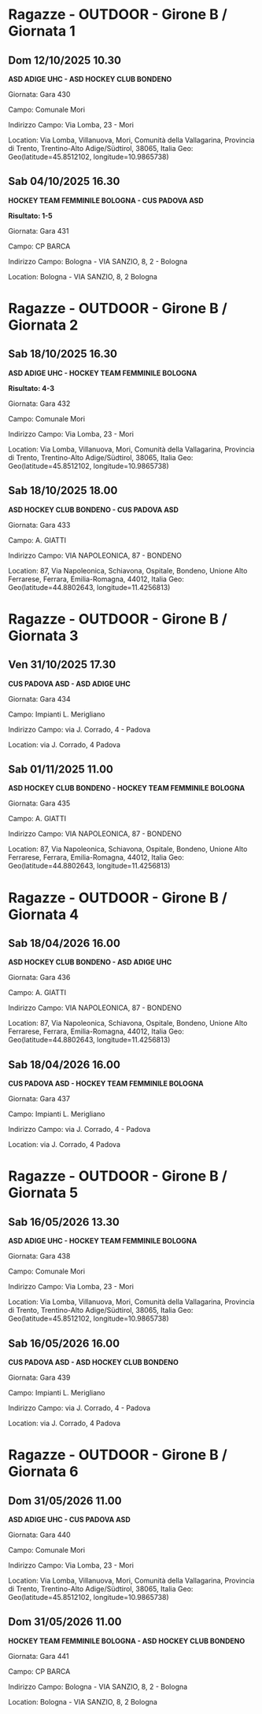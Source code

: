 

# Ragazze - OUTDOOR  - Girone B / Giornata 1

## Dom 12/10/2025 10.30

<strong>ASD ADIGE UHC - ASD HOCKEY CLUB BONDENO</strong>

Giornata: Gara 430

Campo: Comunale Mori 

Indirizzo Campo:  Via Lomba, 23 - Mori

Location: Via Lomba, Villanuova, Mori, Comunità della Vallagarina, Provincia di Trento, Trentino-Alto Adige/Südtirol, 38065, Italia
Geo: Geo(latitude=45.8512102, longitude=10.9865738)


## Sab 04/10/2025 16.30

<strong>HOCKEY TEAM FEMMINILE BOLOGNA - CUS PADOVA ASD</strong>

**Risultato: 1-5**

Giornata: Gara 431

Campo: CP BARCA 

Indirizzo Campo:  Bologna - VIA SANZIO, 8, 2 - Bologna

Location:  Bologna - VIA SANZIO, 8, 2 Bologna



# Ragazze - OUTDOOR  - Girone B / Giornata 2

## Sab 18/10/2025 16.30

<strong>ASD ADIGE UHC - HOCKEY TEAM FEMMINILE BOLOGNA</strong>

**Risultato: 4-3**

Giornata: Gara 432

Campo: Comunale Mori 

Indirizzo Campo:  Via Lomba, 23 - Mori

Location: Via Lomba, Villanuova, Mori, Comunità della Vallagarina, Provincia di Trento, Trentino-Alto Adige/Südtirol, 38065, Italia
Geo: Geo(latitude=45.8512102, longitude=10.9865738)


## Sab 18/10/2025 18.00

<strong>ASD HOCKEY CLUB BONDENO - CUS PADOVA ASD</strong>

Giornata: Gara 433

Campo: A. GIATTI 

Indirizzo Campo:  VIA NAPOLEONICA, 87 - BONDENO

Location: 87, Via Napoleonica, Schiavona, Ospitale, Bondeno, Unione Alto Ferrarese, Ferrara, Emilia-Romagna, 44012, Italia
Geo: Geo(latitude=44.8802643, longitude=11.4256813)



# Ragazze - OUTDOOR  - Girone B / Giornata 3

## Ven 31/10/2025 17.30

<strong>CUS PADOVA ASD - ASD ADIGE UHC</strong>

Giornata: Gara 434

Campo: Impianti L. Merigliano 

Indirizzo Campo:  via J. Corrado, 4 - Padova

Location:  via J. Corrado, 4 Padova


## Sab 01/11/2025 11.00

<strong>ASD HOCKEY CLUB BONDENO - HOCKEY TEAM FEMMINILE BOLOGNA</strong>

Giornata: Gara 435

Campo: A. GIATTI 

Indirizzo Campo:  VIA NAPOLEONICA, 87 - BONDENO

Location: 87, Via Napoleonica, Schiavona, Ospitale, Bondeno, Unione Alto Ferrarese, Ferrara, Emilia-Romagna, 44012, Italia
Geo: Geo(latitude=44.8802643, longitude=11.4256813)



# Ragazze - OUTDOOR  - Girone B / Giornata 4

## Sab 18/04/2026 16.00

<strong>ASD HOCKEY CLUB BONDENO - ASD ADIGE UHC</strong>

Giornata: Gara 436

Campo: A. GIATTI 

Indirizzo Campo:  VIA NAPOLEONICA, 87 - BONDENO

Location: 87, Via Napoleonica, Schiavona, Ospitale, Bondeno, Unione Alto Ferrarese, Ferrara, Emilia-Romagna, 44012, Italia
Geo: Geo(latitude=44.8802643, longitude=11.4256813)


## Sab 18/04/2026 16.00

<strong>CUS PADOVA ASD - HOCKEY TEAM FEMMINILE BOLOGNA</strong>

Giornata: Gara 437

Campo: Impianti L. Merigliano 

Indirizzo Campo:  via J. Corrado, 4 - Padova

Location:  via J. Corrado, 4 Padova



# Ragazze - OUTDOOR  - Girone B / Giornata 5

## Sab 16/05/2026 13.30

<strong>ASD ADIGE UHC - HOCKEY TEAM FEMMINILE BOLOGNA</strong>

Giornata: Gara 438

Campo: Comunale Mori 

Indirizzo Campo:  Via Lomba, 23 - Mori

Location: Via Lomba, Villanuova, Mori, Comunità della Vallagarina, Provincia di Trento, Trentino-Alto Adige/Südtirol, 38065, Italia
Geo: Geo(latitude=45.8512102, longitude=10.9865738)


## Sab 16/05/2026 16.00

<strong>CUS PADOVA ASD - ASD HOCKEY CLUB BONDENO</strong>

Giornata: Gara 439

Campo: Impianti L. Merigliano 

Indirizzo Campo:  via J. Corrado, 4 - Padova

Location:  via J. Corrado, 4 Padova



# Ragazze - OUTDOOR  - Girone B / Giornata 6

## Dom 31/05/2026 11.00

<strong>ASD ADIGE UHC - CUS PADOVA ASD</strong>

Giornata: Gara 440

Campo: Comunale Mori 

Indirizzo Campo:  Via Lomba, 23 - Mori

Location: Via Lomba, Villanuova, Mori, Comunità della Vallagarina, Provincia di Trento, Trentino-Alto Adige/Südtirol, 38065, Italia
Geo: Geo(latitude=45.8512102, longitude=10.9865738)


## Dom 31/05/2026 11.00

<strong>HOCKEY TEAM FEMMINILE BOLOGNA - ASD HOCKEY CLUB BONDENO</strong>

Giornata: Gara 441

Campo: CP BARCA 

Indirizzo Campo:  Bologna - VIA SANZIO, 8, 2 - Bologna

Location:  Bologna - VIA SANZIO, 8, 2 Bologna

